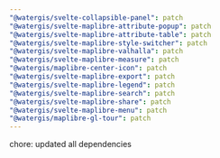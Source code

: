 ```yaml
---
"@watergis/svelte-collapsible-panel": patch
"@watergis/svelte-maplibre-attribute-popup": patch
"@watergis/svelte-maplibre-attribute-table": patch
"@watergis/svelte-maplibre-style-switcher": patch
"@watergis/svelte-maplibre-valhalla": patch
"@watergis/svelte-maplibre-measure": patch
"@watergis/maplibre-center-icon": patch
"@watergis/svelte-maplibre-export": patch
"@watergis/svelte-maplibre-legend": patch
"@watergis/svelte-maplibre-search": patch
"@watergis/svelte-maplibre-share": patch
"@watergis/svelte-maplibre-menu": patch
"@watergis/maplibre-gl-tour": patch
---
```


chore: updated all dependencies
